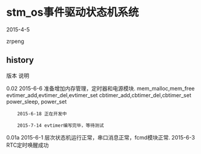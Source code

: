 # stm_os事件驱动状态机系统

2015-4-5

zrpeng

history
-------------------
版本    说明

0.02    2015-6-6 准备增加内存管理，定时器和电源模块.
        mem_malloc,mem_free
        evtimer_add,evtimer_del,evtimer_set
        cbtimer_add,cbtimer_del,cbtimer_set
        power_sleep, power_set
        
        2015-6-18 正在开发中
	
	    2015-7-14 evtimer编写完毕，等待测试
	
0.01a   2015-6-1 层次状态机运行正常，串口消息正常，fcmd模块正常.
        2015-6-3 RTC定时唤醒成功

